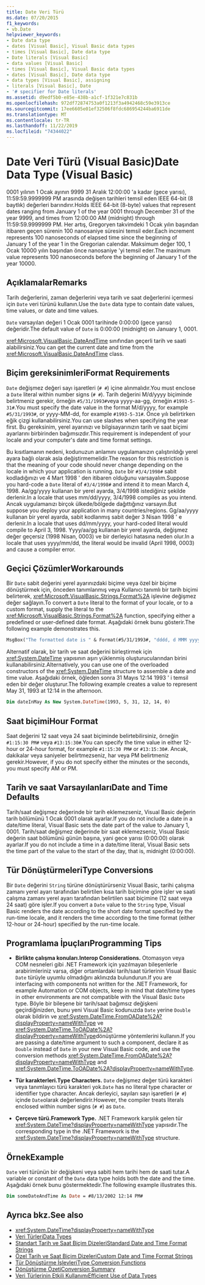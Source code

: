 ```yaml
---
title: Date Veri Türü
ms.date: 07/20/2015
f1_keywords:
- vb.Date
helpviewer_keywords:
- Date data type
- dates [Visual Basic], Visual Basic data types
- times [Visual Basic], Date data type
- Date literals [Visual Basic]
- data values [Visual Basic]
- times [Visual Basic], Visual Basic data types
- dates [Visual Basic], Date data type
- data types [Visual Basic], assigning
- literals [Visual Basic], Date
- '# specifier for Date literals'
ms.assetid: d9edf5b0-e85e-438b-a1cf-1f321e7c831b
ms.openlocfilehash: 972df72874753a0f1213f3a4942468c59e3913ce
ms.sourcegitcommit: 17ee6605e01ef32506f8fdc686954244ba6911de
ms.translationtype: MT
ms.contentlocale: tr-TR
ms.lasthandoff: 11/22/2019
ms.locfileid: "74344022"
---
```

# <a name="date-data-type-visual-basic"></a><span data-ttu-id="65d94-102">Date Veri Türü (Visual Basic)</span><span class="sxs-lookup"><span data-stu-id="65d94-102">Date Data Type (Visual Basic)</span></span>

<span data-ttu-id="65d94-103">0001 yılının 1 Ocak ayının 9999 31 Aralık 12:00:00 'a kadar (gece yarısı), 11:59:59.9999999 PM arasında değişen tarihleri temsil eden IEEE 64-bit (8 baytlık) değerleri barındırır.</span><span class="sxs-lookup"><span data-stu-id="65d94-103">Holds IEEE 64-bit (8-byte) values that represent dates ranging from January 1 of the year 0001 through December 31 of the year 9999, and times from 12:00:00 AM (midnight) through 11:59:59.9999999 PM.</span></span> <span data-ttu-id="65d94-104">Her artış, Gregoryen takvimdeki 1 Ocak yılın başından itibaren geçen sürenin 100 nanosaniye süresini temsil eder.</span><span class="sxs-lookup"><span data-stu-id="65d94-104">Each increment represents 100 nanoseconds of elapsed time since the beginning of January 1 of the year 1 in the Gregorian calendar.</span></span> <span data-ttu-id="65d94-105">Maksimum değer 100, 1 Ocak 10000 yılın başından önce nanosaniye 'yi temsil eder.</span><span class="sxs-lookup"><span data-stu-id="65d94-105">The maximum value represents 100 nanoseconds before the beginning of January 1 of the year 10000.</span></span>

## <a name="remarks"></a><span data-ttu-id="65d94-106">Açıklamalar</span><span class="sxs-lookup"><span data-stu-id="65d94-106">Remarks</span></span>

<span data-ttu-id="65d94-107">Tarih değerlerini, zaman değerlerini veya tarih ve saat değerlerini içermesi için `Date` veri türünü kullanın.</span><span class="sxs-lookup"><span data-stu-id="65d94-107">Use the `Date` data type to contain date values, time values, or date and time values.</span></span>

<span data-ttu-id="65d94-108">`Date` varsayılan değeri 1 Ocak 0001 tarihinde 0:00:00 (gece yarısı) değeridir.</span><span class="sxs-lookup"><span data-stu-id="65d94-108">The default value of `Date` is 0:00:00 (midnight) on January 1, 0001.</span></span>

<span data-ttu-id="65d94-109"><xref:Microsoft.VisualBasic.DateAndTime> sınıfından geçerli tarih ve saati alabilirsiniz.</span><span class="sxs-lookup"><span data-stu-id="65d94-109">You can get the current date and time from the <xref:Microsoft.VisualBasic.DateAndTime> class.</span></span>

## <a name="format-requirements"></a><span data-ttu-id="65d94-110">Biçim gereksinimleri</span><span class="sxs-lookup"><span data-stu-id="65d94-110">Format Requirements</span></span>

<span data-ttu-id="65d94-111">`Date` değişmez değeri sayı işaretleri (`# #`) içine alınmalıdır.</span><span class="sxs-lookup"><span data-stu-id="65d94-111">You must enclose a `Date` literal within number signs (`# #`).</span></span> <span data-ttu-id="65d94-112">Tarih değerini M/d/yyyy biçiminde belirtmeniz gerekir, örneğin `#5/31/1993#`veya yyyy-aa-gg, örneğin `#1993-5-31#`.</span><span class="sxs-lookup"><span data-stu-id="65d94-112">You must specify the date value in the format M/d/yyyy, for example `#5/31/1993#`, or yyyy-MM-dd, for example `#1993-5-31#`.</span></span> <span data-ttu-id="65d94-113">Önce yılı belirtirken eğik çizgi kullanabilirsiniz.</span><span class="sxs-lookup"><span data-stu-id="65d94-113">You can use slashes when specifying the year first.</span></span>  <span data-ttu-id="65d94-114">Bu gereksinim, yerel ayarınızı ve bilgisayarınızın tarih ve saat biçimi ayarlarını birbirinden bağımsızdır.</span><span class="sxs-lookup"><span data-stu-id="65d94-114">This requirement is independent of your locale and your computer's date and time format settings.</span></span>

<span data-ttu-id="65d94-115">Bu kısıtlamanın nedeni, kodunuzun anlamını uygulamanızın çalıştırıldığı yerel ayara bağlı olarak asla değiştirmemelidir.</span><span class="sxs-lookup"><span data-stu-id="65d94-115">The reason for this restriction is that the meaning of your code should never change depending on the locale in which your application is running.</span></span> <span data-ttu-id="65d94-116">`Date` bir `#3/4/1998#` sabit kodladığınızı ve 4 Mart 1998 ' den itibaren olduğunu varsayalım.</span><span class="sxs-lookup"><span data-stu-id="65d94-116">Suppose you hard-code a `Date` literal of `#3/4/1998#` and intend it to mean March 4, 1998.</span></span> <span data-ttu-id="65d94-117">Aa/gg/yyyy kullanan bir yerel ayarda, 3/4/1998 istediğiniz şekilde derlenir.</span><span class="sxs-lookup"><span data-stu-id="65d94-117">In a locale that uses mm/dd/yyyy, 3/4/1998 compiles as you intend.</span></span> <span data-ttu-id="65d94-118">Ancak uygulamanızı birçok ülkede/bölgede dağıttığınız varsayın.</span><span class="sxs-lookup"><span data-stu-id="65d94-118">But suppose you deploy your application in many countries/regions.</span></span> <span data-ttu-id="65d94-119">Gg/aa/yyyy kullanan bir yerel ayarda, sabit kodlanmış sabit değer 3 Nisan 1998 ' e derlenir.</span><span class="sxs-lookup"><span data-stu-id="65d94-119">In a locale that uses dd/mm/yyyy, your hard-coded literal would compile to April 3, 1998.</span></span> <span data-ttu-id="65d94-120">Yyyy/aa/gg kullanan bir yerel ayarda, değişmez değer geçersiz (1998 Nisan, 0003) ve bir derleyici hatasına neden olur.</span><span class="sxs-lookup"><span data-stu-id="65d94-120">In a locale that uses yyyy/mm/dd, the literal would be invalid (April 1998, 0003) and cause a compiler error.</span></span>

## <a name="workarounds"></a><span data-ttu-id="65d94-121">Geçici Çözümler</span><span class="sxs-lookup"><span data-stu-id="65d94-121">Workarounds</span></span>

<span data-ttu-id="65d94-122">Bir `Date` sabit değerini yerel ayarınızdaki biçime veya özel bir biçime dönüştürmek için, önceden tanımlanmış veya Kullanıcı tanımlı bir tarih biçimi belirterek, <xref:Microsoft.VisualBasic.Strings.Format%2A> işlevine değişmez değer sağlayın.</span><span class="sxs-lookup"><span data-stu-id="65d94-122">To convert a `Date` literal to the format of your locale, or to a custom format, supply the literal to the <xref:Microsoft.VisualBasic.Strings.Format%2A> function, specifying either a predefined or user-defined date format.</span></span> <span data-ttu-id="65d94-123">Aşağıdaki örnek bunu gösterir.</span><span class="sxs-lookup"><span data-stu-id="65d94-123">The following example demonstrates this.</span></span>

```vb
MsgBox("The formatted date is " & Format(#5/31/1993#, "dddd, d MMM yyyy"))
```

<span data-ttu-id="65d94-124">Alternatif olarak, bir tarih ve saat değerini birleştirmek için <xref:System.DateTime> yapısının aşırı yüklenmiş oluşturucularından birini kullanabilirsiniz.</span><span class="sxs-lookup"><span data-stu-id="65d94-124">Alternatively, you can use one of the overloaded constructors of the <xref:System.DateTime> structure to assemble a date and time value.</span></span> <span data-ttu-id="65d94-125">Aşağıdaki örnek, öğleden sonra 31 Mayıs 12:14 1993 ' i temsil eden bir değer oluşturur.</span><span class="sxs-lookup"><span data-stu-id="65d94-125">The following example creates a value to represent May 31, 1993 at 12:14 in the afternoon.</span></span>

```vb
Dim dateInMay As New System.DateTime(1993, 5, 31, 12, 14, 0)
```

## <a name="hour-format"></a><span data-ttu-id="65d94-126">Saat biçimi</span><span class="sxs-lookup"><span data-stu-id="65d94-126">Hour Format</span></span>

<span data-ttu-id="65d94-127">Saat değerini 12 saat veya 24 saat biçiminde belirtebilirsiniz, örneğin `#1:15:30 PM#` veya `#13:15:30#`.</span><span class="sxs-lookup"><span data-stu-id="65d94-127">You can specify the time value in either 12-hour or 24-hour format, for example `#1:15:30 PM#` or `#13:15:30#`.</span></span> <span data-ttu-id="65d94-128">Ancak, dakikalar veya saniyeler belirtmezseniz, har veya PM belirtmeniz gerekir.</span><span class="sxs-lookup"><span data-stu-id="65d94-128">However, if you do not specify either the minutes or the seconds, you must specify AM or PM.</span></span>

## <a name="date-and-time-defaults"></a><span data-ttu-id="65d94-129">Tarih ve saat Varsayılanları</span><span class="sxs-lookup"><span data-stu-id="65d94-129">Date and Time Defaults</span></span>

<span data-ttu-id="65d94-130">Tarih/saat değişmez değerinde bir tarih eklemezseniz, Visual Basic değerin tarih bölümünü 1 Ocak 0001 olarak ayarlar.</span><span class="sxs-lookup"><span data-stu-id="65d94-130">If you do not include a date in a date/time literal, Visual Basic sets the date part of the value to January 1, 0001.</span></span> <span data-ttu-id="65d94-131">Tarih/saat değişmez değerinde bir saat eklemezseniz, Visual Basic değerin saat bölümünü günün başına, yani gece yarısı (0:00:00) olarak ayarlar.</span><span class="sxs-lookup"><span data-stu-id="65d94-131">If you do not include a time in a date/time literal, Visual Basic sets the time part of the value to the start of the day, that is, midnight (0:00:00).</span></span>

## <a name="type-conversions"></a><span data-ttu-id="65d94-132">Tür Dönüştürmeleri</span><span class="sxs-lookup"><span data-stu-id="65d94-132">Type Conversions</span></span>

<span data-ttu-id="65d94-133">Bir `Date` değerini `String` türüne dönüştürürseniz Visual Basic, tarihi çalışma zamanı yerel ayarı tarafından belirtilen kısa tarih biçimine göre işler ve saati çalışma zamanı yerel ayarı tarafından belirtilen saat biçimine (12 saat veya 24 saat) göre işler.</span><span class="sxs-lookup"><span data-stu-id="65d94-133">If you convert a `Date` value to the `String` type, Visual Basic renders the date according to the short date format specified by the run-time locale, and it renders the time according to the time format (either 12-hour or 24-hour) specified by the run-time locale.</span></span>

## <a name="programming-tips"></a><span data-ttu-id="65d94-134">Programlama İpuçları</span><span class="sxs-lookup"><span data-stu-id="65d94-134">Programming Tips</span></span>

- <span data-ttu-id="65d94-135">**Birlikte çalışma konuları.**</span><span class="sxs-lookup"><span data-stu-id="65d94-135">**Interop Considerations.**</span></span> <span data-ttu-id="65d94-136">Otomasyon veya COM nesneleri gibi .NET Framework için yazılmayan bileşenlerle arabirimleriniz varsa, diğer ortamlardaki tarih/saat türlerinin Visual Basic `Date` türüyle uyumlu olmadığını aklınızda bulundurun.</span><span class="sxs-lookup"><span data-stu-id="65d94-136">If you are interfacing with components not written for the .NET Framework, for example Automation or COM objects, keep in mind that date/time types in other environments are not compatible with the Visual Basic `Date` type.</span></span> <span data-ttu-id="65d94-137">Böyle bir bileşene bir tarih/saat bağımsız değişkeni geçirdiğinizden, bunu yeni Visual Basic kodunuzda `Date` yerine `Double` olarak bildirin ve <xref:System.DateTime.FromOADate%2A?displayProperty=nameWithType> ve <xref:System.DateTime.ToOADate%2A?displayProperty=nameWithType>dönüştürme yöntemlerini kullanın.</span><span class="sxs-lookup"><span data-stu-id="65d94-137">If you are passing a date/time argument to such a component, declare it as `Double` instead of `Date` in your new Visual Basic code, and use the conversion methods <xref:System.DateTime.FromOADate%2A?displayProperty=nameWithType> and <xref:System.DateTime.ToOADate%2A?displayProperty=nameWithType>.</span></span>

- <span data-ttu-id="65d94-138">**Tür karakterleri.**</span><span class="sxs-lookup"><span data-stu-id="65d94-138">**Type Characters.**</span></span> <span data-ttu-id="65d94-139">`Date` değişmez değer türü karakteri veya tanımlayıcı türü karakteri yok.</span><span class="sxs-lookup"><span data-stu-id="65d94-139">`Date` has no literal type character or identifier type character.</span></span> <span data-ttu-id="65d94-140">Ancak derleyici, sayıları sayı işaretleri (`# #`) içinde `Date`olarak değerlendirir.</span><span class="sxs-lookup"><span data-stu-id="65d94-140">However, the compiler treats literals enclosed within number signs (`# #`) as `Date`.</span></span>

- <span data-ttu-id="65d94-141">**Çerçeve türü.**</span><span class="sxs-lookup"><span data-stu-id="65d94-141">**Framework Type.**</span></span> <span data-ttu-id="65d94-142">.NET Framework karşılık gelen tür <xref:System.DateTime?displayProperty=nameWithType> yapısıdır.</span><span class="sxs-lookup"><span data-stu-id="65d94-142">The corresponding type in the .NET Framework is the <xref:System.DateTime?displayProperty=nameWithType> structure.</span></span>

## <a name="example"></a><span data-ttu-id="65d94-143">Örnek</span><span class="sxs-lookup"><span data-stu-id="65d94-143">Example</span></span>

<span data-ttu-id="65d94-144">`Date` veri türünün bir değişkeni veya sabiti hem tarihi hem de saati tutar.</span><span class="sxs-lookup"><span data-stu-id="65d94-144">A variable or constant of the `Date` data type holds both the date and the time.</span></span> <span data-ttu-id="65d94-145">Aşağıdaki örnek bunu göstermektedir.</span><span class="sxs-lookup"><span data-stu-id="65d94-145">The following example illustrates this.</span></span>

```vb
Dim someDateAndTime As Date = #8/13/2002 12:14 PM#
```

## <a name="see-also"></a><span data-ttu-id="65d94-146">Ayrıca bkz.</span><span class="sxs-lookup"><span data-stu-id="65d94-146">See also</span></span>

- <xref:System.DateTime?displayProperty=nameWithType>
- [<span data-ttu-id="65d94-147">Veri Türleri</span><span class="sxs-lookup"><span data-stu-id="65d94-147">Data Types</span></span>](../../../visual-basic/language-reference/data-types/index.md)
- [<span data-ttu-id="65d94-148">Standart Tarih ve Saat Biçim Dizeleri</span><span class="sxs-lookup"><span data-stu-id="65d94-148">Standard Date and Time Format Strings</span></span>](../../../standard/base-types/standard-date-and-time-format-strings.md)
- [<span data-ttu-id="65d94-149">Özel Tarih ve Saat Biçim Dizeleri</span><span class="sxs-lookup"><span data-stu-id="65d94-149">Custom Date and Time Format Strings</span></span>](../../../standard/base-types/custom-date-and-time-format-strings.md)
- [<span data-ttu-id="65d94-150">Tür Dönüştürme İşlevleri</span><span class="sxs-lookup"><span data-stu-id="65d94-150">Type Conversion Functions</span></span>](../../../visual-basic/language-reference/functions/type-conversion-functions.md)
- [<span data-ttu-id="65d94-151">Dönüştürme Özeti</span><span class="sxs-lookup"><span data-stu-id="65d94-151">Conversion Summary</span></span>](../../../visual-basic/language-reference/keywords/conversion-summary.md)
- [<span data-ttu-id="65d94-152">Veri Türlerinin Etkili Kullanımı</span><span class="sxs-lookup"><span data-stu-id="65d94-152">Efficient Use of Data Types</span></span>](../../../visual-basic/programming-guide/language-features/data-types/efficient-use-of-data-types.md)
